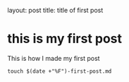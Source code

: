 layout: post
title: title of first post

# this is my first post

This is how I made my first post

```touch $(date +"%F")-first-post.md```



